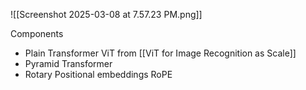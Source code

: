 
![[Screenshot 2025-03-08 at 7.57.23 PM.png]]

Components
- Plain Transformer ViT from [[ViT for Image Recognition as Scale]]
- Pyramid Transformer
- Rotary Positional embeddings RoPE 